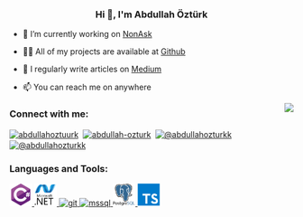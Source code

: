 <h3 align="center">Hi 👋, I'm Abdullah Öztürk</h3>

- 🔭 I’m currently working on [NonAsk](https://github.com/nonAsk-Startup)

- 👨‍💻 All of my projects are available at [Github](https://github.com/AbdullahOztuurkk)

- 📝 I regularly write articles on [Medium](https://medium.com/@abdullahozturkk)

- 📫 You can reach me on anywhere
<img align='right' src="https://github-readme-stats.vercel.app/api?username=AbdullahOztuurkk&show_icons=true">

<h3 align="left">Connect with me:</h3>
<p align="left">
<a href="https://twitter.com/abdullahoztuurk" target="blank"><img align="center" src="https://www.vectorlogo.zone/logos/twitter/twitter-tile.svg" alt="abdullahoztuurk" height="30" width="30" /></a>&nbsp;
<a href="https://linkedin.com/in/abdullah-ozturk" target="blank"><img align="center" src="https://www.vectorlogo.zone/logos/linkedin/linkedin-icon.svg" alt="abdullah-ozturk" height="30" width="30"/></a>&nbsp;
<a href="https://medium.com/@abdullahozturkk" target="blank"><img align="center" src="https://www.vectorlogo.zone/logos/medium/medium-icon.svg" alt="@abdullahozturkk" height="30" width="30" /></a>&nbsp;
<a href="mailto:oabdullahozturk@yandex.com.tr" target="blank"><img align="center" src="https://www.vectorlogo.zone/logos/gmail/gmail-icon.svg" alt="@abdullahozturkk" height="30" width="30" /></a>&nbsp;
</p>

<h3 align="left">Languages and Tools:</h3>
<p align="left"> <a href="https://www.w3schools.com/cs/" target="_blank"> <img src="https://raw.githubusercontent.com/devicons/devicon/master/icons/csharp/csharp-original.svg" alt="csharp" width="40" height="40"/> </a> <a href="https://dotnet.microsoft.com/" target="_blank"> <img src="https://raw.githubusercontent.com/devicons/devicon/master/icons/dot-net/dot-net-original-wordmark.svg" alt="dotnet" width="40" height="40"/> </a> <a href="https://git-scm.com/" target="_blank"> <img src="https://www.vectorlogo.zone/logos/git-scm/git-scm-icon.svg" alt="git" width="40" height="40"/> </a> <a href="https://www.microsoft.com/en-us/sql-server" target="_blank"> <img src="https://cdn.worldvectorlogo.com/logos/microsoft-sql-server.svg" alt="mssql" width="40" height="40"/> </a> <a href="https://www.postgresql.org" target="_blank"> <img src="https://raw.githubusercontent.com/devicons/devicon/master/icons/postgresql/postgresql-original-wordmark.svg" alt="postgresql" width="40" height="40"/> </a> <a href="https://www.typescriptlang.org/" target="_blank"> <img src="https://raw.githubusercontent.com/devicons/devicon/master/icons/typescript/typescript-original.svg" alt="typescript" width="40" height="40"/> </a> </p>


